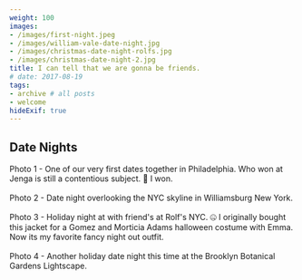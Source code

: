 ```yaml
---
weight: 100
images:
- /images/first-night.jpeg
- /images/william-vale-date-night.jpg
- /images/christmas-date-night-rolfs.jpg
- /images/christmas-date-night-2.jpg
title: I can tell that we are gonna be friends.
# date: 2017-08-19
tags:
- archive # all posts
- welcome
hideExif: true
---
```


## Date Nights

Photo 1 - One of our very first dates together in Philadelphia. Who won at Jenga is still a contentious subject. :shushing_face: I won.
<br><br>
Photo 2 - Date night overlooking the NYC skyline in Williamsburg New York.
<br><br>
Photo 3 - Holiday night at with friend's at Rolf's NYC. :zipper_mouth_face: I originally bought this jacket for a Gomez and Morticia Adams halloween costume with Emma. Now its my favorite fancy night out outfit.
<br><br>
Photo 4 - Another holiday date night this time at the Brooklyn Botanical Gardens Lightscape.

